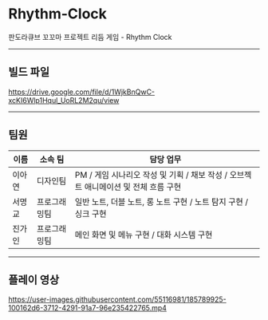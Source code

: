 # Rhythm-Clock
판도라큐브 꼬꼬마 프로젝트 리듬 게임 - Rhythm Clock
<hr>

## 빌드 파일
https://drive.google.com/file/d/1WjkBnQwC-xcKI6Wlp1Hqul_UoRL2M2qu/view
<hr>

## 팀원
|이름|소속 팀|담당 업무|
|------|---|---|
|이아연|디자인팀|PM / 게임 시나리오 작성 및 기획 / 채보 작성 / 오브젝트 애니메이션 및 전체 흐름 구현 |
|서명교|프로그래밍팀|일반 노트, 더블 노트, 롱 노트 구현 / 노트 탐지 구현 / 싱크 구현|
|진가인|프로그래밍팀|메인 화면 및 메뉴 구현 / 대화 시스템 구현|
<hr>

## 플레이 영상



https://user-images.githubusercontent.com/55116981/185789925-100162d6-3712-4291-91a7-96e235422765.mp4

